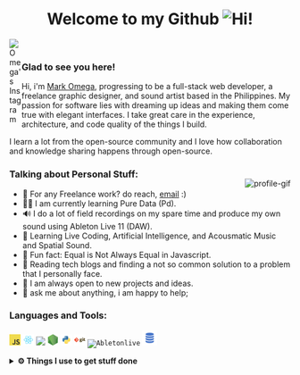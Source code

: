 <h1 align="center"> Welcome to my Github <img alt="Hi!" src="https://raw.githubusercontent.com/SmithyVL/SmithyVL/master/assets/hand.gif" width="25px"></h1>

<a href="https://www.instagram.com/takecaremyfren/">
  <img align="left" alt="Omega's Instagram" width="22px" src="https://raw.githubusercontent.com/hussainweb/hussainweb/main/icons/instagram.png" />
</a>

<br />

### Glad to see you here!

Hi, i'm [Mark Omega](https://linktr.ee/markomega), progressing to be a full-stack web developer, a freelance graphic designer, and sound artist based in the Philippines. My passion for software lies with dreaming up ideas and making them come true with elegant interfaces. I take great care in the experience, architecture, and code quality of the things I build.

I learn a lot from the open-source community and I love how collaboration and knowledge sharing happens through open-source.

<img style="margin-top: 27px; margin-left: 25px; margin-bottom: 12px" align="right" alt="profile-gif" src="https://raw.githubusercontent.com/SmithyVL/SmithyVL/master/assets/profile.gif" />

### Talking about Personal Stuff:
  
- 💼 For any Freelance work? do reach, [email](mailto:markvincentomega@gmail.com) :)
- 🧑‍💻 I am currently learning Pure Data (Pd).
- 🔊 I do a lot of field recordings on my spare time and produce my own sound using Ableton Live 11 (DAW).
- 🌱 Learning Live Coding, Artificial Intelligence, and Acousmatic Music and Spatial Sound.
- 👾 Fun fact: Equal is Not Always Equal in Javascript.
- 📰 Reading tech blogs and finding a not so common solution to a problem that I personally face.
- 🎉 I am always open to new projects and ideas.
- 💬 ask me about anything, i am happy to help;

### Languages and Tools:

<code><img height="20" src="https://raw.githubusercontent.com/github/explore/80688e429a7d4ef2fca1e82350fe8e3517d3494d/topics/javascript/javascript.png"></code>
<code><img height="20" src="https://raw.githubusercontent.com/github/explore/80688e429a7d4ef2fca1e82350fe8e3517d3494d/topics/react/react.png"></code>
<code><img height="20" src="https://user-images.githubusercontent.com/1220707/45721248-947db900-bba7-11e8-9465-63497daf8029.png"></code>
<code><img height="20" src="https://raw.githubusercontent.com/github/explore/80688e429a7d4ef2fca1e82350fe8e3517d3494d/topics/nodejs/nodejs.png"></code>
<code><img height="20" src="https://raw.githubusercontent.com/github/explore/80688e429a7d4ef2fca1e82350fe8e3517d3494d/topics/python/python.png"></code>
<code><img height="20" src="https://raw.githubusercontent.com/github/explore/80688e429a7d4ef2fca1e82350fe8e3517d3494d/topics/git/git.png"></code>
<code><img height="27" src="https://i.redd.it/meg6nawssnb01.jpg" alt="Abletonlive"></code>
<code><img height="27" src="https://raw.githubusercontent.com/github/explore/80688e429a7d4ef2fca1e82350fe8e3517d3494d/topics/sql/sql.png" alt="sql"></code>


<details>	
  <br />
  <summary><b>⚙️ Things I use to get stuff done</b></summary>
  	<ul>
  	    <li><b>OS:</b> Windows 10 Pro </li>
	    <li><b>Desktop: </b> AMD Ryzen 5 5600G with Radeon Graphics 3.90 GHz</li>
            <li><b>Mouse: </b>Logitech MX master 3</li>
	    <li><b>Keyboard: </b>Logitech G710</li>
  	    <li><b>Browser: </b> Opera Gx / Google Crome </li>
	    <li><b>Code Editor:</b> VSCode - The best editor out there.</li>
	</ul>	
</details>
